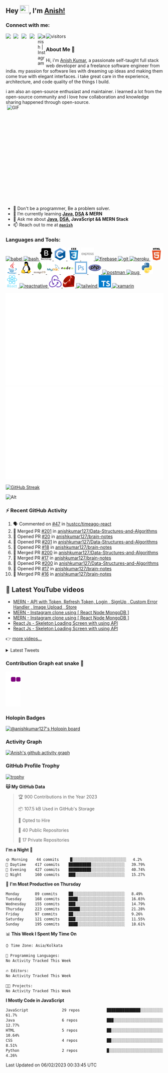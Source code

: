 ## Hey <img src="https://github.com/TheDudeThatCode/TheDudeThatCode/blob/master/Assets/Hi.gif" width="29px" height="25px">, I'm [Anish!](https://github.com/anishkumar127) 
### Connect with me:

<a href="https://www.linkedin.com/in/anishkumar29/">
  <img align="left" width="24px" src="https://cdn.jsdelivr.net/npm/simple-icons@v3/icons/linkedin.svg"  />
</a>
<a href="https://twitter.com/anishbishnoixD">
  <img align="left" width="26px" src="https://cdn.jsdelivr.net/npm/simple-icons@v3/icons/twitter.svg" />
</a>
<a href="mailto:anishbishnoi127@gmail.com">
  <img align="left" width="26px" src="https://cdn.jsdelivr.net/npm/simple-icons@v3/icons/gmail.svg" />
</a>
<a href="https://www.youtube.com/channel/UCWy3HY8xhhCU37FS8t9m9kA">
  <img align="left" width="26px" src="https://cdn.jsdelivr.net/npm/simple-icons@v3/icons/youtube.svg" />
</a>
<a href="https://www.instagram.com/anishbishnoi29">
<img align="left" alt="anish | Instagram" width="26px" src="https://cdn.jsdelivr.net/npm/simple-icons@v3/icons/instagram.svg" />
</a>

![visitors](https://visitor-badge.laobi.icu/badge?page_id=anishkumar127.anishkumar127)
<br/>


### About Me 🚀

Hi, i'm [Anish Kumar](https://www.linkedin.com/in/anishkumar29/), a passionate self-taught full stack web developer and a freelance software engineer from india. my passion for software lies with dreaming up ideas and making them come true with elegant interfaces. i take great care in the experience, architecture, and code quality of the things I build.

i am also an open-source enthusiast and maintainer. i learned a lot from the open-source community and i love how collaboration and knowledge sharing happened through open-source. [ <img align="right" alt="GIF" src="https://github.com/abhisheknaiidu/abhisheknaiidu/blob/master/code.gif?raw=true" width="500" height="320"/>](https://github.com/anishkumar127)

<!-- Here are some ideas to get you started: -->

<!-- - 👯 I’m looking to collaborate on any JavaScript Project -->
<!-- - 🔭 I’m currently working on ... -->
- 🦋 Don't be a programmer, Be a problem solver.
- 🌱 I’m currently learning **[Java](https://github.com/anishkumar127/Data-Structures-and-Algorithms), [DSA](https://github.com/anishkumar127/Data-Structures-and-Algorithms) & MERN** 
- 💬 Ask me about **[Java](https://github.com/anishkumar127/Data-Structures-and-Algorithms), [DSA](https://github.com/anishkumar127/Data-Structures-and-Algorithms), JavaScript && MERN Stack** 
- 📫 Reach out to me at **[`@anish`](mailto:anishbishnoi127@gmail.com)** 
<!-- - 💼 See my full portfolio at **[`davidrakosi.com`](https://davidrakosi.com)** -->
<!-- - 🤔 I’m looking for help with ... -->
<!-- - 😄 Pronouns: ...
- ⚡ Fun fact: ... -->
### Languages and Tools:
<!-- 

<img align="left" alt="Visual Studio Code" width="26px" src="https://raw.githubusercontent.com/github/explore/80688e429a7d4ef2fca1e82350fe8e3517d3494d/topics/visual-studio-code/visual-studio-code.png" />
<img align="left" alt="HTML5" width="26px" src="https://raw.githubusercontent.com/github/explore/80688e429a7d4ef2fca1e82350fe8e3517d3494d/topics/html/html.png" />
<img align="left" alt="CSS3" width="26px" src="https://raw.githubusercontent.com/github/explore/80688e429a7d4ef2fca1e82350fe8e3517d3494d/topics/css/css.png" />
<img align="left" alt="Sass" width="26px" src="https://raw.githubusercontent.com/github/explore/80688e429a7d4ef2fca1e82350fe8e3517d3494d/topics/sass/sass.png" />
<img align="left" alt="JavaScript" width="26px" src="https://raw.githubusercontent.com/github/explore/80688e429a7d4ef2fca1e82350fe8e3517d3494d/topics/javascript/javascript.png" />
<img align="left" alt="React" width="26px" src="https://raw.githubusercontent.com/github/explore/80688e429a7d4ef2fca1e82350fe8e3517d3494d/topics/react/react.png" />
<img align="left" alt="Gatsby" width="26px" src="https://raw.githubusercontent.com/github/explore/e94815998e4e0713912fed477a1f346ec04c3da2/topics/gatsby/gatsby.png" />
<img align="left" alt="GraphQL" width="26px" src="https://raw.githubusercontent.com/github/explore/80688e429a7d4ef2fca1e82350fe8e3517d3494d/topics/graphql/graphql.png" />
<img align="left" alt="Node.js" width="26px" src="https://raw.githubusercontent.com/github/explore/80688e429a7d4ef2fca1e82350fe8e3517d3494d/topics/nodejs/nodejs.png" />
<img align="left" alt="Deno" width="26px" src="https://raw.githubusercontent.com/github/explore/361e2821e2dea67711cde99c9c40ed357061cf27/topics/deno/deno.png" />
<img align="left" alt="SQL" width="26px" src="https://raw.githubusercontent.com/github/explore/80688e429a7d4ef2fca1e82350fe8e3517d3494d/topics/sql/sql.png" />
<img align="left" alt="MySQL" width="26px" src="https://raw.githubusercontent.com/github/explore/80688e429a7d4ef2fca1e82350fe8e3517d3494d/topics/mysql/mysql.png" />
<img align="left" alt="MongoDB" width="26px" src="https://raw.githubusercontent.com/github/explore/80688e429a7d4ef2fca1e82350fe8e3517d3494d/topics/mongodb/mongodb.png" />
<img align="left" alt="Git" width="26px" src="https://raw.githubusercontent.com/github/explore/80688e429a7d4ef2fca1e82350fe8e3517d3494d/topics/git/git.png" />
<img align="left" alt="GitHub" width="26px" src="https://raw.githubusercontent.com/github/explore/78df643247d429f6cc873026c0622819ad797942/topics/github/github.png" />
<img align="left" alt="Terminal" width="26px" src="https://raw.githubusercontent.com/github/explore/80688e429a7d4ef2fca1e82350fe8e3517d3494d/topics/terminal/terminal.png" /> -->

<!-- <h3 align="left">Languages and Tools:</h3> -->
<p align="left"> <a href="https://babeljs.io/" target="_blank" rel="noreferrer"> <img src="https://www.vectorlogo.zone/logos/babeljs/babeljs-icon.svg" alt="babel" width="40" height="40"/> </a> <a href="https://www.gnu.org/software/bash/" target="_blank" rel="noreferrer"> <img src="https://www.vectorlogo.zone/logos/gnu_bash/gnu_bash-icon.svg" alt="bash" width="40" height="40"/> </a> <a href="https://getbootstrap.com" target="_blank" rel="noreferrer"> <img src="https://raw.githubusercontent.com/devicons/devicon/master/icons/bootstrap/bootstrap-plain-wordmark.svg" alt="bootstrap" width="40" height="40"/> </a> <a href="https://www.cprogramming.com/" target="_blank" rel="noreferrer"> <img src="https://raw.githubusercontent.com/devicons/devicon/master/icons/c/c-original.svg" alt="c" width="40" height="40"/> </a> <a href="https://www.w3schools.com/css/" target="_blank" rel="noreferrer"> <img src="https://raw.githubusercontent.com/devicons/devicon/master/icons/css3/css3-original-wordmark.svg" alt="css3" width="40" height="40"/> </a> <a href="https://expressjs.com" target="_blank" rel="noreferrer"> <img src="https://raw.githubusercontent.com/devicons/devicon/master/icons/express/express-original-wordmark.svg" alt="express" width="40" height="40"/> </a> <a href="https://firebase.google.com/" target="_blank" rel="noreferrer"> <img src="https://www.vectorlogo.zone/logos/firebase/firebase-icon.svg" alt="firebase" width="40" height="40"/> </a> <a href="https://git-scm.com/" target="_blank" rel="noreferrer"> <img src="https://www.vectorlogo.zone/logos/git-scm/git-scm-icon.svg" alt="git" width="40" height="40"/> </a> <a href="https://heroku.com" target="_blank" rel="noreferrer"> <img src="https://www.vectorlogo.zone/logos/heroku/heroku-icon.svg" alt="heroku" width="40" height="40"/> </a> <a href="https://www.w3.org/html/" target="_blank" rel="noreferrer"> <img src="https://raw.githubusercontent.com/devicons/devicon/master/icons/html5/html5-original-wordmark.svg" alt="html5" width="40" height="40"/> </a> <a href="https://www.java.com" target="_blank" rel="noreferrer"> <img src="https://raw.githubusercontent.com/devicons/devicon/master/icons/java/java-original.svg" alt="java" width="40" height="40"/> </a> <a href="https://www.linux.org/" target="_blank" rel="noreferrer"> <img src="https://raw.githubusercontent.com/devicons/devicon/master/icons/linux/linux-original.svg" alt="linux" width="40" height="40"/> </a> <a href="https://www.mongodb.com/" target="_blank" rel="noreferrer"> <img src="https://raw.githubusercontent.com/devicons/devicon/master/icons/mongodb/mongodb-original-wordmark.svg" alt="mongodb" width="40" height="40"/> </a> <a href="https://www.mysql.com/" target="_blank" rel="noreferrer"> <img src="https://raw.githubusercontent.com/devicons/devicon/master/icons/mysql/mysql-original-wordmark.svg" alt="mysql" width="40" height="40"/> </a> <a href="https://nodejs.org" target="_blank" rel="noreferrer"> <img src="https://raw.githubusercontent.com/devicons/devicon/master/icons/nodejs/nodejs-original-wordmark.svg" alt="nodejs" width="40" height="40"/> </a> <a href="https://www.photoshop.com/en" target="_blank" rel="noreferrer"> <img src="https://raw.githubusercontent.com/devicons/devicon/master/icons/photoshop/photoshop-line.svg" alt="photoshop" width="40" height="40"/> </a> <a href="https://www.php.net" target="_blank" rel="noreferrer"> <img src="https://raw.githubusercontent.com/devicons/devicon/master/icons/php/php-original.svg" alt="php" width="40" height="40"/> </a> <a href="https://postman.com" target="_blank" rel="noreferrer"> <img src="https://www.vectorlogo.zone/logos/getpostman/getpostman-icon.svg" alt="postman" width="40" height="40"/> </a> <a href="https://pugjs.org" target="_blank" rel="noreferrer"> <img src="https://cdn.worldvectorlogo.com/logos/pug.svg" alt="pug" width="40" height="40"/> </a> <a href="https://www.python.org" target="_blank" rel="noreferrer"> <img src="https://raw.githubusercontent.com/devicons/devicon/master/icons/python/python-original.svg" alt="python" width="40" height="40"/> </a> <a href="https://reactjs.org/" target="_blank" rel="noreferrer"> <img src="https://raw.githubusercontent.com/devicons/devicon/master/icons/react/react-original-wordmark.svg" alt="react" width="40" height="40"/> </a> <a href="https://reactnative.dev/" target="_blank" rel="noreferrer"> <img src="https://reactnative.dev/img/header_logo.svg" alt="reactnative" width="40" height="40"/> </a> <a href="https://redux.js.org" target="_blank" rel="noreferrer"> <img src="https://raw.githubusercontent.com/devicons/devicon/master/icons/redux/redux-original.svg" alt="redux" width="40" height="40"/> </a> <a href="https://www.ruby-lang.org/en/" target="_blank" rel="noreferrer"> <img src="https://raw.githubusercontent.com/devicons/devicon/master/icons/ruby/ruby-original.svg" alt="ruby" width="40" height="40"/> </a> <a href="https://tailwindcss.com/" target="_blank" rel="noreferrer"> <img src="https://www.vectorlogo.zone/logos/tailwindcss/tailwindcss-icon.svg" alt="tailwind" width="40" height="40"/> </a> <a href="https://www.typescriptlang.org/" target="_blank" rel="noreferrer"> <img src="https://raw.githubusercontent.com/devicons/devicon/master/icons/typescript/typescript-original.svg" alt="typescript" width="40" height="40"/> </a> <a href="https://dotnet.microsoft.com/apps/xamarin" target="_blank" rel="noreferrer"> <img src="https://raw.githubusercontent.com/detain/svg-logos/780f25886640cef088af994181646db2f6b1a3f8/svg/xamarin.svg" alt="xamarin" width="40" height="40"/> </a> </p>
                 
              
<!-- <br/>
<br/>                 
<br/>
<br/> -->


<!--  
🚧 **my todoist stats:**
<!-- TODO-IST:START -->
<!-- 🏆  7,982 Karma Points           
🌸  Completed 0 tasks today           
✅  Completed 669 tasks so far           
⏳  Longest streak is 10 days
TODO-IST:END --> 


<!-- 📈 my github stats -->
<!--  commented stats and language old view. -->
<!-- | <a href="https://github.com/anishkumar127/github-readme-stats"><img align="center" src="https://github-readme-stats.vercel.app/api?username=anishkumar127&show_icons=true&include_all_commits=true&theme=buefy&hide_border=true&count_private=true" alt="Anish's github stats" /></a> | <a href="https://github.com/anishkumar127/github-readme-stats"><img align="center" src="https://github-readme-stats.vercel.app/api/top-langs/?username=anishkumar127&layout=compact&theme=buefy&hide_border=true" /></a> | -->
<!-- new view of stats and language  -->

 <!-- ![](https://raw.githubusercontent.com/anishkumar127/github-stats/master/generated/overview.svg) ![](https://raw.githubusercontent.com/anishkumar127/github-stats/master/generated/languages.svg)  -->

<a href="https://github.com/anishkumar127/github-stats-readme">
<img src="https://github.com/anishkumar127/github-stats-readme/blob/main/generated/overview.svg#gh-dark-mode-only" />
<img src="https://github.com/anishkumar127/github-stats-readme/blob/main/generated/languages.svg#gh-dark-mode-only" />
</a>

<!-- <div> -->
<!-- <details>  -->
 <!-- <summary>GitHub History</summary> -->
  <!-- <p><img align="center" src="https://github-readme-streak-stats.herokuapp.com/?user=anishkumar127&" alt="anishkumar127" /></p> -->
<!-- </details> -->

[![GitHub Streak](https://streak-stats.demolab.com/?user=anishkumar127&theme=material-palenight)](https://git.io/streak-stats)
<!-- </div> -->

![Alt](https://repobeats.axiom.co/api/embed/5e1de6aea3a6842da8a5ca0d8027863490d1f287.svg "Repobeats analytics image")


### ⚡ Recent GitHub Activity

<!--START_SECTION:activity-->
1. 🗣 Commented on [#47](https://github.com/hustcc/timeago-react/issues/47) in [hustcc/timeago-react](https://github.com/hustcc/timeago-react)
2. 🎉 Merged PR [#201](https://github.com/anishkumar127/Data-Structures-and-Algorithms/pull/201) in [anishkumar127/Data-Structures-and-Algorithms](https://github.com/anishkumar127/Data-Structures-and-Algorithms)
3. 💪 Opened PR [#20](https://github.com/anishkumar127/brain-notes/pull/20) in [anishkumar127/brain-notes](https://github.com/anishkumar127/brain-notes)
4. 💪 Opened PR [#201](https://github.com/anishkumar127/Data-Structures-and-Algorithms/pull/201) in [anishkumar127/Data-Structures-and-Algorithms](https://github.com/anishkumar127/Data-Structures-and-Algorithms)
5. 💪 Opened PR [#18](https://github.com/anishkumar127/brain-notes/pull/18) in [anishkumar127/brain-notes](https://github.com/anishkumar127/brain-notes)
6. 🎉 Merged PR [#200](https://github.com/anishkumar127/Data-Structures-and-Algorithms/pull/200) in [anishkumar127/Data-Structures-and-Algorithms](https://github.com/anishkumar127/Data-Structures-and-Algorithms)
7. 🎉 Merged PR [#17](https://github.com/anishkumar127/brain-notes/pull/17) in [anishkumar127/brain-notes](https://github.com/anishkumar127/brain-notes)
8. 💪 Opened PR [#200](https://github.com/anishkumar127/Data-Structures-and-Algorithms/pull/200) in [anishkumar127/Data-Structures-and-Algorithms](https://github.com/anishkumar127/Data-Structures-and-Algorithms)
9. 💪 Opened PR [#17](https://github.com/anishkumar127/brain-notes/pull/17) in [anishkumar127/brain-notes](https://github.com/anishkumar127/brain-notes)
10. 🎉 Merged PR [#16](https://github.com/anishkumar127/brain-notes/pull/16) in [anishkumar127/brain-notes](https://github.com/anishkumar127/brain-notes)
<!--END_SECTION:activity-->


## 🦋 Latest YouTube videos

<!-- YOUTUBE:START -->
- [MERN - API with  Token, Refresh Token, Login , SignUp , Custom Error Handler , Image Upload , Store](https://www.youtube.com/watch?v=mFfG4tEl3pw)
- [MERN - Instagram clone using [ React Node MongoDB ]](https://www.youtube.com/watch?v=BMGVCjMiDyE)
- [MERN - Instagram clone using [ React Node MongoDB ]](https://www.youtube.com/watch?v=jMnzBYsVcM8)
- [React Js - Skeleton Loading Screen with using API](https://www.youtube.com/watch?v=oY0Kp86xx_s)
- [React Js - Skeleton Loading Screen with using API](https://www.youtube.com/watch?v=BSDYiA2l3IE)
<!-- YOUTUBE:END -->

👉 [more videos...](https://www.youtube.com/channel/UCGfqR2ktkSE5xCvyzxkWhcw) 


 <div>
 <details> 
 <summary>Latest Tweets</summary>

[![github-readme-twitter](https://github-readme-twitter.gazf.vercel.app/api?id=anishbishnoixD&layout=wide)](https://twitter.com/anishbishnoixD)
 </details>

</div>



### Contribution Graph eat snake 🍁

![snake gif](https://github.com/anishkumar127/anishkumar127/blob/output/github-contribution-grid-snake.gif)

<!--  // this is stats and language. 
![](https://raw.githubusercontent.com/anishkumar127/github-stats/master/generated/overview.svg#gh-dark-mode-only)
![](https://raw.githubusercontent.com/anishkumar127/github-stats/master/generated/languages.svg#gh-dark-mode-only) -->



<!-- ![snake gif](https://github.com/anishkumar127/anishkumar127/blob/output/github-contribution-grid-snake.svg) -->



### Holopin Badges

[![@anishkumar127's Holopin board](https://holopin.me/anishkumar127)](https://holopin.io/@anishkumar127)



 <!-- <div>
<details> 
 <summary>Activity Graph</summary>

[![activity graph](https://activity-graph.herokuapp.com/graph?username=guilyx&custom_title=Erwin's%20activity%20graph&theme=github-light&hide_border=true)](https://github.com/anishkumar127/github-readme-activity-graph)
<div align="center">
    <img height="300px" src="https://activity-graph.herokuapp.com/graph?username=anishkumar127&theme=github"/>
</div>
</details>
</div> -->


### Activity Graph
[![Anish's github activity graph](https://activity-graph.herokuapp.com/graph?username=anishkumar127&theme=github)](https://github.com/anishkumar127/github-readme-activity-graph)

### GitHub Profile Trophy

[![trophy](https://github-profile-trophy.vercel.app/?username=anishkumar127&theme=nord)](https://github.com/anishkumar127/github-profile-trophy)


<!--START_SECTION:waka-->
**🐱 My GitHub Data** 

> 🏆 900 Contributions in the Year 2023
 > 
> 📦 107.5 kB Used in GitHub's Storage 
 > 
> 💼 Opted to Hire
 > 
> 📜 40 Public Repositories 
 > 
> 🔑 17 Private Repositories  
 > 
**I'm a Night 🦉** 

```text
🌞 Morning    44 commits     █░░░░░░░░░░░░░░░░░░░░░░░░   4.2% 
🌆 Daytime    417 commits    ██████████░░░░░░░░░░░░░░░   39.79% 
🌃 Evening    427 commits    ██████████░░░░░░░░░░░░░░░   40.74% 
🌙 Night      160 commits    ███░░░░░░░░░░░░░░░░░░░░░░   15.27%

```
📅 **I'm Most Productive on Thursday** 

```text
Monday       89 commits     ██░░░░░░░░░░░░░░░░░░░░░░░   8.49% 
Tuesday      168 commits    ████░░░░░░░░░░░░░░░░░░░░░   16.03% 
Wednesday    155 commits    ███░░░░░░░░░░░░░░░░░░░░░░   14.79% 
Thursday     223 commits    █████░░░░░░░░░░░░░░░░░░░░   21.28% 
Friday       97 commits     ██░░░░░░░░░░░░░░░░░░░░░░░   9.26% 
Saturday     121 commits    ███░░░░░░░░░░░░░░░░░░░░░░   11.55% 
Sunday       195 commits    ████░░░░░░░░░░░░░░░░░░░░░   18.61%

```


📊 **This Week I Spent My Time On** 

```text
⌚︎ Time Zone: Asia/Kolkata

💬 Programming Languages: 
No Activity Tracked This Week

🔥 Editors: 
No Activity Tracked This Week

🐱‍💻 Projects: 
No Activity Tracked This Week

```

**I Mostly Code in JavaScript** 

```text
JavaScript               29 repos            ███████████████░░░░░░░░░░   61.7% 
Java                     6 repos             ███░░░░░░░░░░░░░░░░░░░░░░   12.77% 
HTML                     5 repos             ██░░░░░░░░░░░░░░░░░░░░░░░   10.64% 
CSS                      4 repos             ██░░░░░░░░░░░░░░░░░░░░░░░   8.51% 
Python                   2 repos             █░░░░░░░░░░░░░░░░░░░░░░░░   4.26%

```



 Last Updated on 06/02/2023 00:33:45 UTC
<!--END_SECTION:waka-->

<!-- NOTE: Top languages does not indicate my skill level or anything like that. It is just a metric of which languages have been hosted by me on GitHub based on the usage across repositories. There are others which I haven't put up on GitHub. -->